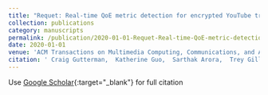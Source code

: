 ```yaml
---
title: "Requet: Real-time QoE metric detection for encrypted YouTube traffic"
collection: publications
category: manuscripts
permalink: /publication/2020-01-01-Requet-Real-time-QoE-metric-detection-for-encrypted-YouTube-traffic
date: 2020-01-01
venue: 'ACM Transactions on Multimedia Computing, Communications, and Applications (TOMM)'
citation: ' Craig Gutterman,  Katherine Guo,  Sarthak Arora,  Trey Gilliland,  Xiaoyang Wang,  Les Wu,  Ethan Katz-Bassett,  Gil Zussman, &quot;Requet: Real-time QoE metric detection for encrypted YouTube traffic.&quot; ACM Transactions on Multimedia Computing, Communications, and Applications (TOMM), 2020.'
---
```

Use [Google Scholar](https://scholar.google.com/scholar?q=Requet:+Real+time+QoE+metric+detection+for+encrypted+YouTube+traffic){:target="_blank"} for full citation